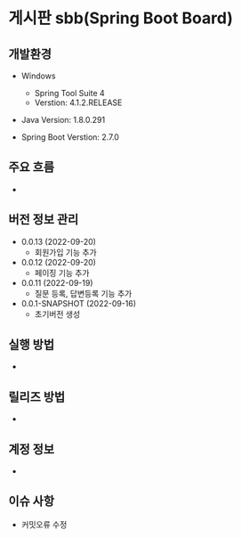 # 게시판 sbb(Spring Boot Board)

## 개발환경
- Windows
	- Spring Tool Suite 4
	- Verstion: 4.1.2.RELEASE
	
- Java Version: 1.8.0.291
- Spring Boot Verstion: 2.7.0

## 주요 흐름
- 


## 버전 정보 관리
- 0.0.13 (2022-09-20)
	- 회원가입 기능 추가
- 0.0.12 (2022-09-20)
	- 페이징 기능 추가
- 0.0.11 (2022-09-19)
	- 질문 등록, 답변등록 기능 추가
- 0.0.1-SNAPSHOT (2022-09-16)
	- 초기버전 생성
## 실행 방법
-

## 릴리즈 방법
-

## 계정 정보
-

## 이슈 사항
- 커밋오류 수정